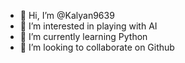 - 👋 Hi, I’m @Kalyan9639
- 👀 I’m interested in playing with AI
- 🌱 I’m currently learning Python
- 💞️ I’m looking to collaborate on Github

<!---
Kalyan9639/Kalyan9639 is a ✨ special ✨ repository because its `README.md` (this file) appears on your GitHub profile.
You can click the Preview link to take a look at your changes.
--->
